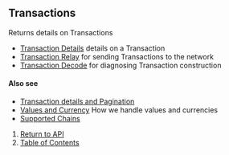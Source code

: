 ## Transactions

Returns details on Transactions 

* [Transaction Details](transaction/) details on a Transaction
* [Transaction Relay](transactionRelay/) for sending Transactions to the network
* [Transaction Decode](transactionDecode/) for diagnosing Transaction construction

#### Also see
* [Transaction details and Pagination](../../notes/detailAndPagination/)
* [Values and Currency](../notes/valuesAndCurrencies/) How we handle values and currencies
* [Supported Chains](../notes/chains/)

1. [Return to API](../../)
1. [Table of Contents](../../../)